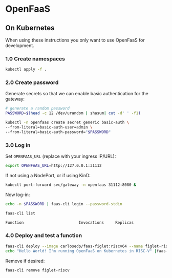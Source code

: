 # OpenFaaS

## On Kubernetes

When using these instructions you only want to use OpenFaaS for development.

### 1.0 Create namespaces

```sh
kubectl apply -f .
```

### 2.0 Create password

Generate secrets so that we can enable basic authentication for the gateway:

```sh
# generate a random password
PASSWORD=$(head -c 12 /dev/urandom | shasum| cut -d' ' -f1)

kubectl -n openfaas create secret generic basic-auth \
--from-literal=basic-auth-user=admin \
--from-literal=basic-auth-password="$PASSWORD"
```

### 3.0 Log in

Set `OPENFAAS_URL` (replace with your ingress IP/URL):

```sh
export OPENFAAS_URL=http://127.0.0.1:31112
```

If not using a NodePort, or if using KinD:

```sh
kubectl port-forward svc/gateway -n openfaas 31112:8080 &
```

Now log-in:

```sh
echo -n $PASSWORD | faas-cli login --password-stdin

faas-cli list

Function                        Invocations     Replicas
```

### 4.0 Deploy and test a function

```sh
faas-cli deploy --image carlosedp/faas-figlet:riscv64 --name figlet-riscv
echo "Hello World! I'm running OpenFaaS on Kubernetes in RISC-V" |faas-cli invoke figlet-riscv
```

Remove if desired:

```sh
faas-cli remove figlet-riscv
```

